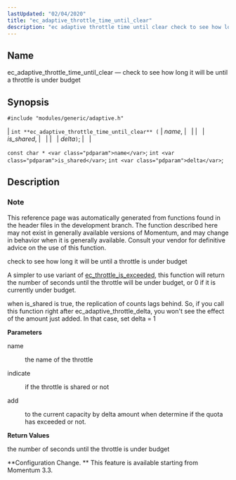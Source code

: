 ```yaml
---
lastUpdated: "02/04/2020"
title: "ec_adaptive_throttle_time_until_clear"
description: "ec adaptive throttle time until clear check to see how long it will be until a throttle is under budget int ec adaptive throttle time until clear name is shared delta const char name int is shared int delta This reference page was automatically generated from functions found in the..."
---
```


<a name="apis.ec_adaptive_throttle_time_until_clear"></a> 
## Name

ec_adaptive_throttle_time_until_clear — check to see how long it will be until a throttle is under budget

## Synopsis

`#include "modules/generic/adaptive.h"`

| `int **ec_adaptive_throttle_time_until_clear** (` | <var class="pdparam">name</var>, |   |
|   | <var class="pdparam">is_shared</var>, |   |
|   | <var class="pdparam">delta</var>`)`; |   |

`const char * <var class="pdparam">name</var>`;
`int <var class="pdparam">is_shared</var>`;
`int <var class="pdparam">delta</var>`;<a name="idp46868528"></a> 
## Description

### Note

This reference page was automatically generated from functions found in the header files in the development branch. The function described here may not exist in generally available versions of Momentum, and may change in behavior when it is generally available. Consult your vendor for definitive advice on the use of this function.

check to see how long it will be until a throttle is under budget

A simpler to use variant of [ec_throttle_is_exceeded](/momentum/3/3-api/apis-ec-throttle-is-exceeded), this function will return the number of seconds until the throttle will be under budget, or 0 if it is currently under budget.

when is_shared is true, the replication of counts lags behind. So, if you call this function right after ec_adaptive_throttle_delta, you won't see the effect of the amount just added. In that case, set delta = 1

**<a name="idp46873280"></a> Parameters**

<dl class="variablelist">

<dt>name</dt>

<dd>

the name of the throttle

</dd>

<dt>indicate</dt>

<dd>

if the throttle is shared or not

</dd>

<dt>add</dt>

<dd>

to the current capacity by delta amount when determine if the quota has exceeded or not.

</dd>

</dl>

**<a name="idp46879776"></a> Return Values**

the number of seconds until the throttle is under budget

**Configuration Change. ** This feature is available starting from Momentum 3.3.